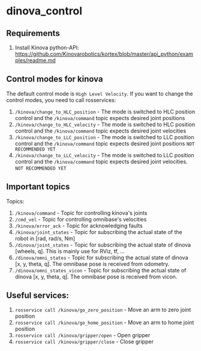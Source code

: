 # dinova_control

## Requirements
1. Install Kinova python-API:
https://github.com/Kinovarobotics/kortex/blob/master/api_python/examples/readme.md


## Control modes for kinova
The default control mode is `High Level Velocity`. If you want to change the control modes, you need to call rosservices:
1. `/kinova/change_to_HLC_position` - The mode is switched to HLC position control and the `/kinova/command` topic expects desired joint positions
2. `/kinova/change_to_HLC_velocity` - The mode is switched to HLC position control and the `/kinova/command` topic expects desired joint velocities
3. `/kinova/change_to_LLC_position` - The mode is switched to LLC position control and the `/kinova/command` topic expects desired joint positions `NOT RECOMMENDED YET`
4. `/kinova/change_to_LLC_velocity` - The mode is switched to LLC position control and the `/kinova/command` topic expects desired joint velocities. `NOT RECOMMENDED YET`

## Important topics
Topics:
1. `/kinova/command` - Topic for controlling kinova's joints
2. `/cmd_vel` - Topic for controlling omnibase's velocities
3. `/kinova/error_ack` - Topic for acknowledging faults
4. `/kinova/joint_states` - Topic for subscribing the actual state of the robot in [rad, rad/s, Nm]
5. `/dinova/joint_states` - Topic for subscribing the actual state of dinova [wheels, q]. This is mainly use for RViz, tf, ...
6. `/dinova/omni_states` - Topic for subscribing the actual state of dinova [x, y, theta, q]. The omnibase pose is received from odometry.
7. `/dinova/omni_states_vicon` - Topic for subscribing the actual state of dinova [x, y, theta, q]. The omnibase pose is received from vicon.


## Useful services:
1. `rosservice call /kinova/go_zero_position` - Move an arm to zero joint position
2. `rosservice call /kinova/go_home_position` - Move an arm to home joint position
3. `rosservice call /kinova/gripper/open` - Open gripper
4. `rosservice call /kinova/gripper/close` - Close gripper






